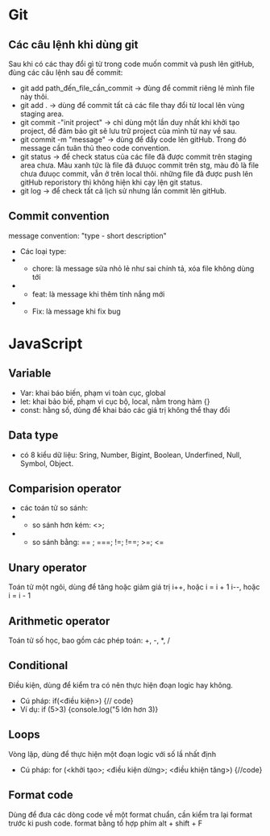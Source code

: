 # Git
## Các câu lệnh khi dùng git
Sau khi có các thay đổi gì từ trong code muốn commit và push lên gitHub, đùng các câu lệnh sau để commit:
- git add path_đến_file_cần_commit -> đùng để commit riêng lẻ mình file này thôi.
- git add . -> dùng để commit tất cả các file thay đổi từ local lên vùng staging area.
- git commit -"init project" -> chỉ dùng một lần duy nhất khi khởi tạo project, để đảm bảo git sẽ lưu trữ project của mình từ nay về sau.
- git commit -m "message" -> dùng để đẩy code lên gitHub. Trong đó message cần tuân thủ theo code convention.
- git status -> để check status của các file đã được commit trên staging area chưa. Màu xanh tức là file đã đưuọc commit trên stg, màu đỏ là file chưa đưuọc commit, vẫn ở trên local thôi. những file đã được push lên gitHub reporistory thì không hiện khi cạy lện git status.
- git log -> để check tất cả lịch sử nhưng lần commit lên gitHub.

## Commit convention
message convention: "type - short description"
- Các loại type:
- -  chore: là message sửa nhỏ lẻ như sai chính tả, xóa file không dùng tới
- - feat: là message khi thêm tính nắng mới
- - Fix: là message khi fix bug

# JavaScript
## Variable
- Var: khai báo biến, phạm vi toàn cục, global
- let: khai bảo biế, phạm vi cục bộ, local, nằm trong hàm {}
- const: hằng số, dùng để khai báo các giá trị không thể thay đổi

## Data type
- có 8 kiểu dữ liệu: Sring, Number, Bigint, Boolean, Underfined, Null, Symbol, Object.
## Comparision operator
- các toán tử so sánh: 
- - so sánh hơn kém: <>;
- - so sánh bằng:  == ; ===; !=; !==; >=; <=
## Unary operator
Toán tử một ngôi, dùng để tăng hoặc giảm giá trị
i++, hoặc i = i + 1
i--, hoặc i = i - 1
## Arithmetic operator
Toán tử số học, bao gồm các phép toán: +, -, *, /
## Conditional
Điều kiện, dùng để kiểm tra có nên thực hiện đoạn logic hay không.
- Cú pháp: if(<điều kiện>) {// code}
- Ví dụ: if (5>3) {console.log("5 lớn hơn 3)}
## Loops
Vòng lặp, dùng để thực hiện một đoạn logic với số lầ nhất định
- Cú pháp: for (<khởi tạo>; <điều kiện dừng>; <điều khiện tăng>) {//code}
## Format code
Dùng để đưa các dòng code về một format chuẩn, cần kiểm tra lại format trước ki push code. format bằng tổ hợp phím alt + shift + F

